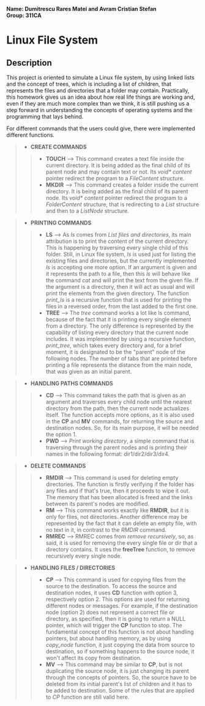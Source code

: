 **Name: Dumitrescu Rares Matei and Avram Cristian Stefan**\
**Group: 311CA**

# Linux File System

## Description

This project is oriented to simulate a Linux file system, by using linked lists and the concept of trees, which is including a list of children, that represents the files and directories that a folder may contain. Practically, this homework gives us an idea about how real life things are working and, even if they are much more complex than we think, it is still pushing us a step forward in understanding the concepts of operating systems and the programming that lays behind.

For different commands that the users could give, there were implemented different functions.
>* **CREATE COMMANDS**
>>* **TOUCH** --> This command creates a text file inside the current directory. It is being added as the final child of its parent node and may contain text or not. Its *void\* content* pointer redirect the program to a *FileContent* structure.
>>* **MKDIR** --> This command creates a folder inside the current directory. It is being added as the final child of its parent node. Its *void\* content* pointer redirect the program to a *FolderContent* structure, that is redirecting to a *List* structure and then to a *ListNode* structure.

>* **PRINTING COMMANDS**
>>* **LS** --> As *ls* comes from *List files and directories*, its main attribution is to print the content of the current directory. This is happening by traversing every single child of this folder. Still, in Linux file system, *ls* is used just for listing the existing files and directories, but the currently implemented *ls* is accepting one more option. If an argument is given and it represents the path to a file, then this *ls* will behave like the command *cat* and will print the text from the given file. If the argument is a directory, then it will act as usual and will print the elements from the given directory. The function *print_ls* is a recursive function that is used for printing the files in a reversed order, from the last added to the first one.
>>* **TREE** --> The *tree* command works a lot like ls command, because of the fact that it is printing every single element from a directory. The only difference is represented by the capability of listing every directory that the current node includes. It was implemented by using a recursive function, *print_tree*, which takes every directory and, for a brief moment, it is designated to be the "parent" node of the following nodes. The number of tabs that are printed before printing a file represents the distance from the main node, that was given as an initial parent.

>* **HANDLING PATHS COMMANDS**
>>* **CD** --> This command takes the path that is given as an argument and traverses every child node until the nearest directory from the path, then the current node actualizes itself. The function accepts more options, as it is also used in the **CP** and **MV** commands, for returning the source and destination nodes. So, for its main purpose, it will be needed the option 1.
>>* **PWD** --> *Print working directory*, a simple command that is traversing through the parent nodes and is printing their names in the following format: dir1/dir2/dir3/dir4.

>* **DELETE COMMANDS**
>>* **RMDIR** --> This command is used for deleting empty directories. The function is firstly verifying if the folder has any files and if that's true, then it proceeds to wipe it out. The memory that has been allocated is freed and the links between its parent's nodes are modified.
>>* **RM** --> This command works exactly like **RMDIR**, but it is only for files, not directories. Another difference may be represented by the fact that it can delete an empty file, with no text in it, in contrast to the *RMDIR* command.
>>* **RMREC** --> RMREC comes from *remove recursively*, so, as said, it is used for removing the every single file or dir that a directory contains. It uses the **freeTree** function, to remove recursively every single node.

>* **HANDLING FILES / DIRECTORIES**
>>* **CP** --> This command is used for copying files from the source to the destination. To access the source and destination nodes, it uses **CD** function with option 3, respectively option 2. This options are used for returning different nodes or messages. For example, if the destination node (option 2) does not represent a correct file or directory, as specified, then it is going to return a NULL pointer, which will trigger the **CP** function to stop. The fundamental concept of this function is not about handling pointers, but about handling memory, as by using *copy_node* function, it just copying the data from source to destination, so if something happens to the source node, it won't affect its copy from destination.
>>* **MV** --> This command may be similar to **CP**, but is not duplicating the source node, it is just changing its parent through the concepts of pointers. So, the source have to be deleted from its initial parent's list of children and it has to be added to destination. Some of the rules that are applied to *CP* function are still valid here.

